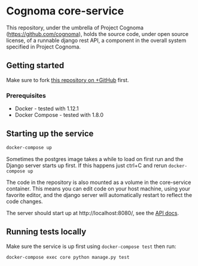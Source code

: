 # Cognoma core-service

This repository, under the umbrella of Project Cognoma
(https://github.com/cognoma), holds the source code, under open source
license, of a runnable django rest API, a component in the overall system
specified in Project Cognoma.

## Getting started

Make sure to fork [this repository on
 +GitHub](https://github.com/cognoma/core-service "cognoma/core-service on
 +GitHub") first.

### Prerequisites

- Docker - tested with 1.12.1
- Docker Compose - tested with 1.8.0

## Starting up the service

```sh
docker-compose up
```

Sometimes the postgres image takes a while to load on first run and the Django server starts up first. If this happens just ctrl+C and rerun `docker-compose up`

The code in the repository is also mounted as a volume in the core-service container. This means you can edit code on your host machine, using your favorite editor, and the django server will automatically restart to reflect the code changes.

The server should start up at http://localhost:8080/, see the [API docs](https://github.com/cognoma/core-service/blob/master/doc/api.md).

## Running tests locally

Make sure the service is up first using `docker-compose test` then run:

```sh
docker-compose exec core python manage.py test
```
